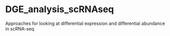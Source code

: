 # DGE_analysis_scRNAseq
Approaches for looking at differential expression and differential abundance in scRNA-seq

